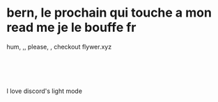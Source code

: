 <h1>bern, le prochain qui touche a mon read me je le bouffe fr</h1>
hum, ,, please, ,  checkout flywer.xyz<br><br><br><br><br><br>
I love discord's light mode
